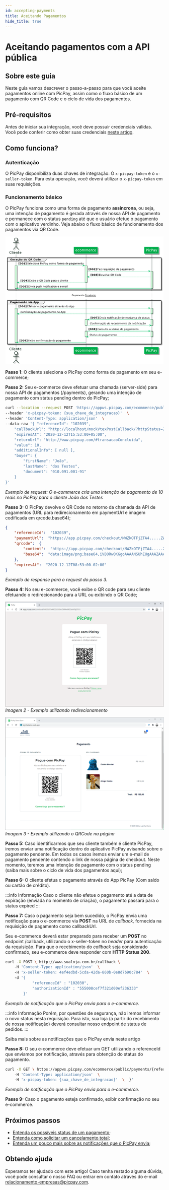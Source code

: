 ```yaml
---
id: accepting-payments
title: Aceitando Pagamentos
hide_title: true
---
```


# Aceitando pagamentos com a API pública

## Sobre este guia
Neste guia vamos descrever o passo-a-passo para que você aceite pagamentos online com PicPay, assim como o fluxo básico de um pagamento com QR Code e o ciclo de vida dos pagamentos.

## Pré-requisitos

Antes de iniciar sua integração, você deve possuir credenciais válidas. Você pode conferir como obter suas credenciais [neste artigo](/docs/checkout/intro/getting-started#antes-de-começar).


## Como funciona?

### Autenticação

O PicPay disponibiliza duas chaves de integração: O `x-picpay-token` e o `x-seller-token`. Para esta operação, você deverá utilizar o `x-picpay-token` em suas requisições.

### Funcionamento básico

O PicPay funciona como uma forma de pagamento **assíncrona**, ou seja, uma intenção de pagamento é gerada através de nossa API de pagamento e permanece com o status `pending` até que o usuário efetue o pagamento com o aplicativo verdinho. Veja abaixo o fluxo básico de funcionamento dos pagamentos via QR Code.

![img](../../../static/img/guides/sequence-diagram-qrcode.png)


**Passo 1**: O cliente seleciona o PicPay como forma de pagamento em seu e-commerce;

**Passo 2:** Seu e-commerce deve efetuar uma chamada (server-side) para nossa API de pagamentos (/payments), gerando uma intenção de pagamento com status pending dentro do PicPay;

```bash
curl --location --request POST 'https://appws.picpay.com/ecommerce/public/payments'  \ 
--header 'x-picpay-token: {sua_chave_de_integracao}'  \ 
--header 'Content-Type: application/json'  \ 
--data-raw '{ "referenceId": "102039", 
    "callbackUrl": "http://localhost/mockVtexPostCallback/?httpStatus=200", 
    "expiresAt": "2020-12-12T15:53:00+05:00", 
    "returnUrl": "http://www.picpay.com/#transacaoConcluida", 
    "value": 10, 
    "additionalInfo": [ null ], 
    "buyer": { 
        "firstName": "João", 
        "lastName": "dos Testes", 
        "document": "010.091.001-91" 
    } 
}'
```

_Exemplo de request: O e-commerce cria uma intenção de pagamento de 10 reais no PicPay para o cliente João dos Testes_

**Passo 3:** O PicPay devolve o QR Code no retorno da chamada da API de pagamentos (URL para redirecionamento em paymentUrl e imagem codificada em qrcode.base64);

```json
{  
    "referenceId":  "102039",  
    "paymentUrl":  "https://app.picpay.com/checkout/NWZkOTFjZTA4.....ZWJmM2QxMzA2",  
    "qrcode":  {  
        "content":  "https://app.picpay.com/checkout/NWZkOTFjZTA4.....ZWJmM2QxMzA2",  
        "base64":  "data:image/png;base64,iVBORw0KGgoAAAANSUhEUgAAAZAAAAGQCAIAAAAP3aGb...(muitos caracteres)..II="  
    },  
    "expiresAt":  "2020-12-12T08:53:00-02:00"  
}
```


_Exemplo de response para o request do passo 3._

**Passo 4:** No seu e-commerce, você exibe o QR code para seu cliente efetuando o redirecionando para a URL ou exibindo o QR Code;

![img](../../../static/img/guides/ecommerce-qrcode-redirect.png)
*Imagem 2 - Exemplo utilizando redirecionamento*


![img](../../../static/img/guides/ecommerce-qrcode-embeeded.png)
*Imagem 3 - Exemplo utilizando o QRCode na página*

**Passo 5:** Caso identificarmos que seu cliente também é cliente PicPay, iremos enviar uma notificação dentro do aplicativo PicPay avisando sobre o pagamento pendente. Em todos os casos iremos enviar um e-mail de pagamento pendente contendo o link de nossa página de checkout. Neste momento, teremos uma intenção de pagamento com o status pending (saiba mais sobre o ciclo de vida dos pagamentos aqui);

**Passo 6:** O cliente efetua o pagamento através do App PicPay (Com saldo ou cartão de crédito).

:::info Informação
Caso o cliente não efetue o pagamento até a data de expiração (enviada no momento de criação), o pagamento passará para o status expired
:::

**Passo 7:** Caso o pagamento seja bem sucedido, o PicPay envia uma notificação para o e-commerce via **POST** na URL de _callback,_ fornecida na requisição de pagamento como callbackUrl.

Seu e-commerce deverá estar preparado para receber um **POST** no endpoint /callback, utilizando o x-seller-token no _header_ para autenticação da requisição. Para que o recebimento do _callback_ seja considerado confirmado, seu e-commerce deve responder com **HTTP Status 200**.

```bash
curl -X POST \ http://www.sualoja.com.br/callback \ 
    -H 'Content-Type: application/json'  \ 
    -H 'x-seller-token: 4ef4edbd-5cda-42da-860b-0e8d7b90c784'  \ 
    -d '{   
            "referenceId" : "102030", 
            "authorizationId" : "555008cef7f321d00ef236333" 
        }'
```

_Exemplo de notificação que o PicPay envia para o e-commerce._

:::info Informação
Porém, por questões de segurança, não iremos informar o novo status nesta requisição. Para isto, sua loja (a partir do recebimento de nossa notificação) deverá consultar nosso endpoint de status de pedidos.
:::

Saiba mais sobre as notificações que o PicPay envia neste artigo

**Passo 8:** O seu e-commerce deve efetuar um GET utilizando o referenceId que enviamos por notificação, através para obtenção do status do pagamento.

```bash
curl -X GET \ https://appws.picpay.com/ecommerce/public/payments/{referenceId}/status \ 
    -H 'Content-Type: application/json'  \ 
    -H 'x-picpay-token: {sua_chave_de_integracao}'  \  }'
```

_Exemplo de notificação que o PicPay envia para o e-commerce._

**Passo 9:** Caso o pagamento esteja confirmado, exibir confirmação no seu e-commerce.


## Próximos passos

- [Entenda os possíveis status de um pagamento](/docs/checkout/guides/order-status);
- [Entenda como solicitar um cancelamento total](/docs/checkout/guides/cancel-order);
- [Entenda um pouco mais sobre as notificações que o PicPay envia](/docs/checkout/guides/notifications);


## Obtendo ajuda
Esperamos ter ajudado com este artigo! Caso tenha restado alguma dúvida, você pode consultar o nosso FAQ ou entrar em contato através do e-mail relacionamento-empresas@picpay.com. 

 